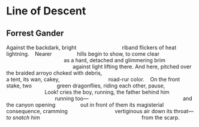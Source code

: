 # Line of Descent
## Forrest Gander
Against the backdark, bright
                              riband flickers of heat lightning.    Nearer
                hills begin to show, to come clear
                                                             as a hard,
detached
and glimmering brim
                                             against light lifting there.
And here, pitched over
the braided arroyo choked with debris,
                                                             a tent, its wan,
cakey,
                                road-rur color.    On the front stake, two
                green dragonflies, riding each other, pause,
                                             Look! cries the boy, running, the
father behind him
                                 running too—
                                                               and the canyon
opening
                out in front of them its magisterial consequence, cramming
                               vertiginous air down its throat—
_to snatch him_
                                                                    from the
scarp.